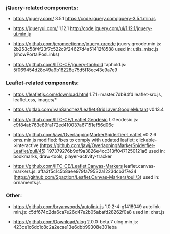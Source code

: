 ### jQuery-related components:

* https://jquery.com/
  3.5.1
  https://code.jquery.com/jquery-3.5.1.min.js

* https://jqueryui.com/
  1.12.1
  http://code.jquery.com/ui/1.12.1/jquery-ui.min.js

* https://github.com/jeromeetienne/jquery-qrcode
  jquery.qrcode.min.js: 2b253c58f4f23f7c522c9f24627d4a51412f8588
  used in: utils_misc.js (showPortalPosLinks)

* https://github.com/IITC-CE/jquery-taphold
  taphold.js: 5f069454d28c49a9b18228e75d5f18ec43e9a7e9


### Leaflet-related components:

* https://leafletjs.com/download.html
  1.7.1+master.7db94fd
  leaflet-src.js, leaflet.css, images/*

* https://gitlab.com/IvanSanchez/Leaflet.GridLayer.GoogleMutant
  v0.13.4

* https://github.com/IITC-CE/Leaflet.Geodesic
  L.Geodesic.js: c9f84ab763e89fa172ed410037a67151ef56d06c

* https://github.com/jawj/OverlappingMarkerSpiderfier-Leaflet
  v0.2.6
  oms.min.js
  modified: fixes to comply with updated leaflet: clickable->interactive (https://github.com/jawj/OverlappingMarkerSpiderfier-Leaflet/pull/45)
  197379276b9df9a3826e4cc313ff0471250121a6
  used in: bookmarks, draw-tools, player-activity-tracker

* https://github.com/IITC-CE/Leaflet.Canvas-Markers
  leaflet.canvas-markers.js: affa3f5c1c5b8aee979fa79532a1223dcb3f7e34
  (https://github.com/Spaction/Leaflet.Canvas-Markers/pull/3)
  used in: ornaments.js


### Other:

* https://github.com/bryanwoods/autolink-js
  1.0.2-4-g1418049
  autolink-min.js: c5df674c2da6ca7e26d47e2b05abafd28262f0a8
  used in: chat.js

* https://github.com/Download/ulog
  2.0.0-beta.7
  ulog.min.js: 423ce1c6dc1c8c2a2ecae13e6dbb99308e301eba
